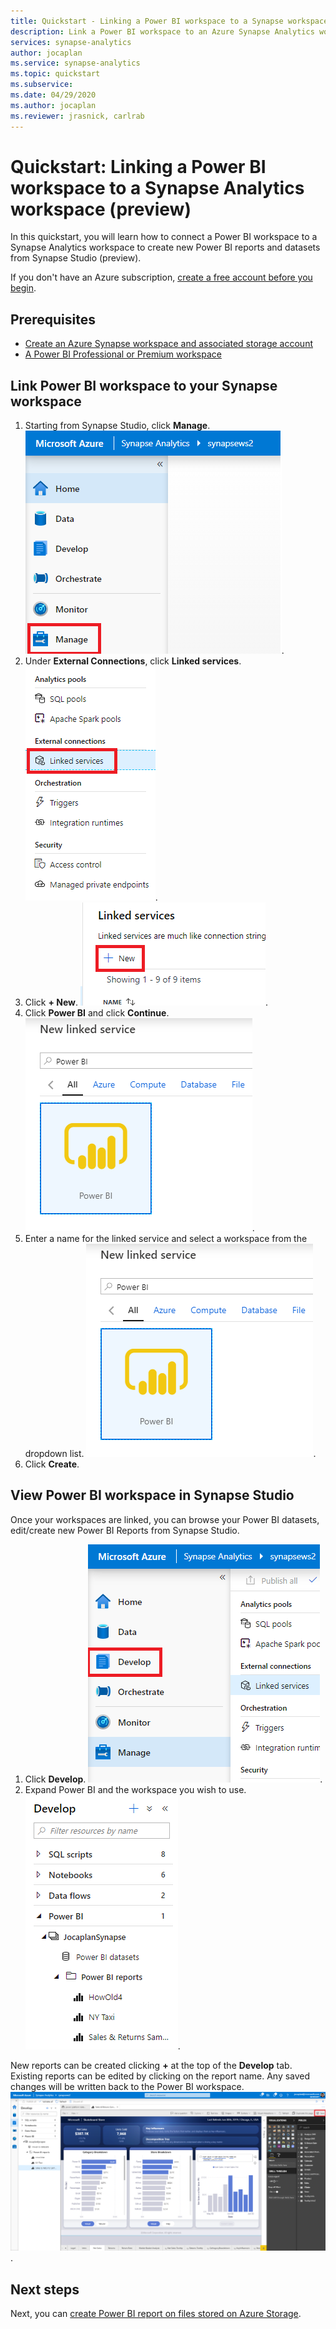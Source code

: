 ```yaml
---
title: Quickstart - Linking a Power BI workspace to a Synapse workspace
description: Link a Power BI workspace to an Azure Synapse Analytics workspace by following the steps in this guide. 
services: synapse-analytics
author: jocaplan 
ms.service: synapse-analytics 
ms.topic: quickstart
ms.subservice: 
ms.date: 04/29/2020
ms.author: jocaplan
ms.reviewer: jrasnick, carlrab
---
```


# Quickstart: Linking a Power BI workspace to a Synapse Analytics workspace (preview)

In this quickstart, you will learn how to connect a Power BI workspace to a Synapse Analytics workspace to create new Power BI reports and datasets from Synapse Studio (preview).

If you don't have an Azure subscription, [create a free account before you begin](https://azure.microsoft.com/free/).

## Prerequisites

- [Create an Azure Synapse workspace and associated storage account](quickstart-create-workspace.md)
- [A Power BI Professional or Premium workspace](https://docs.microsoft.com/power-bi/service-create-the-new-workspaces)

## Link Power BI workspace to your Synapse workspace

1. Starting from Synapse Studio, click **Manage**.
![Synapse Studio click manage.](media/quickstart-link-powerbi/synapse-studio-click-manage.png).
2. Under **External Connections**, click **Linked services**.
![Linked services highlighted.](media/quickstart-link-powerbi/manage-click-linked-services.png).
3. Click **+ New**.
![+ New linked services is highlighted.](media/quickstart-link-powerbi/new-highlighted.png).
4. Click **Power BI** and click **Continue**.
![Displaying Power BI linked service.](media/quickstart-link-powerbi/powerbi-linked-service.png).
5. Enter a name for the linked service and select a workspace from the dropdown list.
![Displaying Power BI linked service setup.](media/quickstart-link-powerbi/powerbi-linked-service.png).
6. Click **Create**.

## View Power BI workspace in Synapse Studio

Once your workspaces are linked, you can browse your Power BI datasets, edit/create new Power BI Reports from Synapse Studio.

1. Click **Develop**.
![Synapse Studio click develope.](media/quickstart-link-powerbi/synapse-studio-click-develope.png).
2. Expand Power BI and the workspace you wish to use.
![Expand Power BI and the workspace.](media/quickstart-link-powerbi/develop-expand-powerbi.png).

New reports can be created clicking **+** at the top of the **Develop** tab. Existing reports can be edited by clicking on the report name. Any saved changes will be written back to the Power BI workspace.
![View and edit Power BI report.](media/quickstart-link-powerbi/powerbi-report.png).


## Next steps

Next, you can [create Power BI report on files stored on Azure Storage](sql/tutorial-connect-power-bi-desktop.md).
